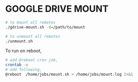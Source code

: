 # GOOGLE DRIVE MOUNT

```bash
# to mount all remotes
./gdrive-mount.sh -d=/path/to/mount

# to unmount all remotes
./unmount.sh
```

To run on reboot,

```bash
# add @reboot cron job,
crontab -e
# add following,
@reboot  /home/jobs/mount.sh > /home/jobs/mount.log 2>&1
```
